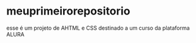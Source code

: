 # meuprimeirorepositorio
esse é um projeto de AHTML e CSS destinado a um curso da plataforma ALURA 

